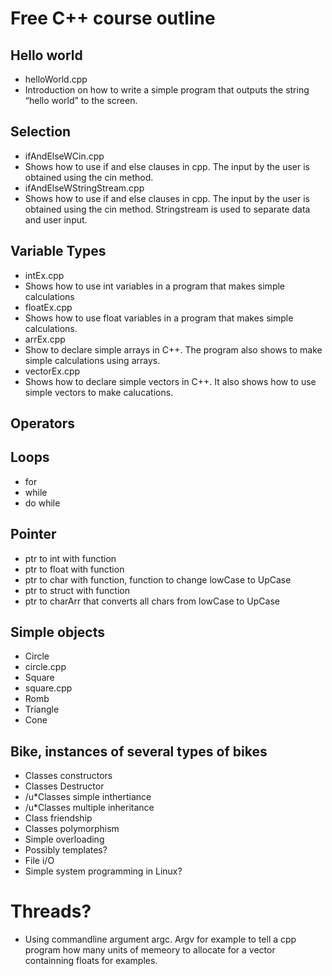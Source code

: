 Free C++ course outline
=======================


Hello world
----------
- helloWorld.cpp
- Introduction on how to write a simple program that outputs the string “hello
world” to the screen.


Selection
---------
 - ifAndElseWCin.cpp
 - Shows how to use if and else clauses in cpp. The input by the user is obtained using the cin method.
 - ifAndElseWStringStream.cpp
 - Shows how to use if and else clauses in cpp. The input by the user is obtained using the cin method. Stringstream is used to separate data and user input.


Variable Types
-------------
- intEx.cpp
- Shows how to use int variables in a program that makes simple calculations
- floatEx.cpp
- Shows how to use float variables in a program that makes simple calculations.
- arrEx.cpp
- Show to declare simple arrays in C++. The program also shows to make simple
  calculations using arrays.
- vectorEx.cpp
- Shows how to declare simple vectors in C++. It also shows how to use simple 
		vectors to make calucations.

Operators
---------

Loops
-----
 - for
 - while
 - do while


Pointer
-------
 - ptr to int with function
 - ptr to float with function
 - ptr to char with function, function to change lowCase to UpCase
 - ptr to struct with function
 - ptr to charArr that converts all chars from lowCase to UpCase


Simple objects
--------------
 - Circle
 - circle.cpp
 - Square
 - square.cpp
 - Romb
 - Triangle
 - Cone


Bike, instances of several types of bikes
-----------------------------------------
 - Classes constructors
 - Classes Destructor
 - /u*Classes simple inthertiance
 - /u*Classes multiple inheritance
 - Class friendship
 - Classes polymorphism
 - Simple overloading
 - Possibly templates?
 - File i/O
 - Simple system programming in Linux?


Threads?
========
 -  Using commandline argument argc. Argv for example to tell a cpp program how many units of
memeory to allocate for a vector containning floats for examples.
